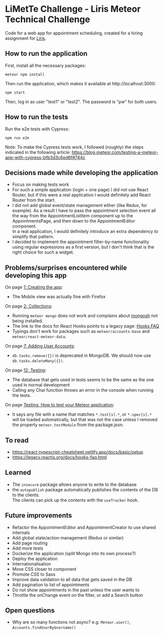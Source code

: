 # LiMetTe Challenge - Liris Meteor Technical Challenge

Code for a web app for appointment scheduling, created for a hiring assignment for [Liris](https://liris.ch/).

## How to run the application

First, install all the necessary packages:

`meteor npm install`

Then run the application, which makes it available at http://localhost:3000:

`npm start`

Then, log in as user "test1" or "test2". The password is "pw" for both users.

## How to run the tests

Run the e2e tests with Cypress:

`npm run e2e`

Note: To make the Cypress tests work, I followed (roughly) the steps indicated in the following article:
https://blog.meteor.com/testing-a-meteor-app-with-cypress-bfb3d3c6ed6f#744c

## Decisions made while developing the application

- Focus on making tests work
- For such a simple application (login + one page) I did not use React Router, but if this were a real
  application I would definitely add React Router from the start.
- I did not add global event/state management either (like Redux, for example). As a result I have to pass
  the appointment selection event all the way from the AppointmentListItem component up to the AppointmentsPage,
  and then down to the AppointmentEditor component.  
  In a real application, I would definitely introduce an extra dependency to simplify that pattern.
- I decided to implement the appointment filter-by-name functionality using regular expressions as a first version,
  but I don't think that is the right choice for such a widget.

## Problems/surprises encountered while developing this app

On page [1: Creating the app](https://react-tutorial.meteor.com/simple-todos/01-creating-app):

- The Mobile view was actually fine with Firefox

On page [2: Collections](https://react-tutorial.meteor.com/simple-todos/02-collections):

- Running `meteor mongo` does not work and complains about [mongosh](https://www.mongodb.com/docs/mongodb-shell/)
  not being installed.
- The link to the docs for React Hooks points to a legacy page: [Hooks FAQ](https://legacy.reactjs.org/docs/hooks-faq.html)
- Typings don't work for packages such as `meteor/accounts-base` and `meteor/react-meteor-data`.

On page [7: Adding User Accounts](https://react-tutorial.meteor.com/simple-todos/07-adding-user-accounts):

- `db.tasks.remove({})` is deprecated in MongoDB. We should now use `db.tasks.deleteMany({})`.

On page [12: Testing](https://react-tutorial.meteor.com/simple-todos/12-testing):

- The database that gets used in tests seems to be the same as the one used in normal development
- Calling any Chai function throws an error in the console when running the tests.

On page [Testing, How to test your Meteor application](https://guide.meteor.com/testing.html):

- It says any file with a name that matches `*.test[s].*`, or `*.spec[s].*` will be loaded automatically, but that
  was not the case unless I removed the property `meteor.testModule` from the package.json.

## To read

- https://react-typescript-cheatsheet.netlify.app/docs/basic/setup
- https://legacy.reactjs.org/docs/hooks-faq.html

## Learned

- The `insecure` package allows anyone to write to the database
- the `autopublish` package automatically publishes the contents of the DB to the clients.  
  The clients can pick up the contents with the `useTracker` hook.

## Future improvements

- Refactor the AppointmentEditor and AppointmentCreator to use shared internals
- Add global state/action management (Redux or similar)
- Add page routing
- Add more tests
- Dockerize the application (split Mongo into its own process?)
- Deploy the application
- Internationalisation
- Move CSS closer to component
- Promote CSS to Sass
- Improve data validation to all data that gets saved in the DB
- Add pagination to list of appointments
- Do not show appointments in the past unless the user wants to
- Throttle the onChange event on the filter, or add a Search button

## Open questions

- Why are so many functions not async? e.g. `Meteor.user()`, `Accounts.findUserByUsername()`
